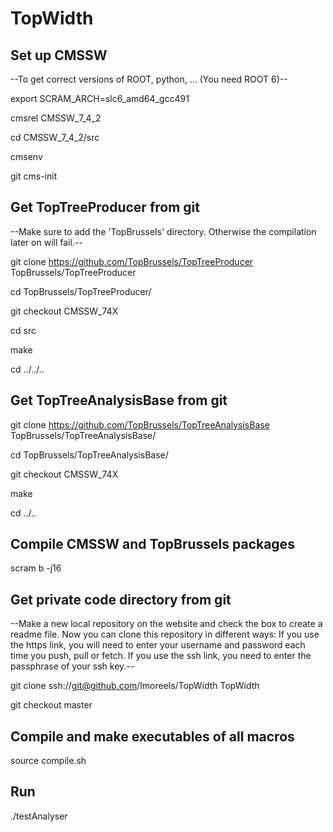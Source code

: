 # TopWidth

## Set up CMSSW

--To get correct versions of ROOT, python, ... (You need ROOT 6)--

export SCRAM_ARCH=slc6_amd64_gcc491

cmsrel CMSSW_7_4_2

cd CMSSW_7_4_2/src

cmsenv

git cms-init

## Get TopTreeProducer from git

--Make sure to add the 'TopBrussels' directory. Otherwise the compilation later on will fail.--

git clone https://github.com/TopBrussels/TopTreeProducer TopBrussels/TopTreeProducer

cd TopBrussels/TopTreeProducer/

git checkout CMSSW_74X

cd src

make

cd ../../..

## Get TopTreeAnalysisBase from git

git clone https://github.com/TopBrussels/TopTreeAnalysisBase TopBrussels/TopTreeAnalysisBase/

cd TopBrussels/TopTreeAnalysisBase/

git checkout CMSSW_74X

make

cd ../..

## Compile CMSSW and TopBrussels packages

scram b -j16


## Get private code directory from git

--Make a new local repository on the website and check the box to create a readme file.
Now you can clone this repository in different ways:
If you use the https link, you will need to enter your username and password each time you push, pull or fetch.
If you use the ssh link, you need to enter the passphrase of your ssh key.--

git clone ssh://git@github.com/lmoreels/TopWidth TopWidth

git checkout master


## Compile and make executables of all macros

source compile.sh

## Run

./testAnalyser
